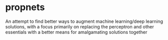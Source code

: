 # propnets
An attempt to find better ways to augment machine learning/deep learning solutions, with a focus primarily on replacing the perceptron and other essentials with a better means for amalgamating solutions together
